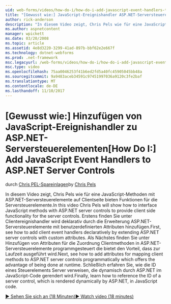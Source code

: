 ```yaml
---
uid: web-forms/videos/how-do-i/how-do-i-add-javascript-event-handlers-to-aspnet-server-controls
title: "[Gewusst wie:] JavaScript-Ereignishandler ASP.NET-Serversteuerelemente hinzufügen | Microsoft Docs"
author: rick-anderson
description: "In diesem Video zeigt, Chris Pels wie für eine JavaScript-Methoden mit ASP.NET-Serversteuerelemente auf Clientseite bieten Funktionen für den Server Vertr...."
ms.author: aspnetcontent
manager: wpickett
ms.date: 03/20/2008
ms.topic: article
ms.assetid: 4e8d3220-3299-41ad-897b-bbf62e2e667f
ms.technology: dotnet-webforms
ms.prod: .net-framework
msc.legacyurl: /web-forms/videos/how-do-i/how-do-i-add-javascript-event-handlers-to-aspnet-server-controls
msc.type: video
ms.openlocfilehash: 75aa0046253f41b6ed2fd5a40fc45905045bb48a
ms.sourcegitcommit: 9a9483aceb34591c97451997036a9120c3fe2baf
ms.translationtype: MT
ms.contentlocale: de-DE
ms.lasthandoff: 11/10/2017
---
```

<a name="how-do-i-add-javascript-event-handlers-to-aspnet-server-controls"></a><span data-ttu-id="57f1a-103">[Gewusst wie:] Hinzufügen von JavaScript-Ereignishandler zu ASP.NET-Serversteuerelementen</span><span class="sxs-lookup"><span data-stu-id="57f1a-103">[How Do I:] Add JavaScript Event Handlers to ASP.NET Server Controls</span></span>
====================
<span data-ttu-id="57f1a-104">durch [Chris PEL-Spareinlagen](https://twitter.com/chrispels)</span><span class="sxs-lookup"><span data-stu-id="57f1a-104">by [Chris Pels](https://twitter.com/chrispels)</span></span>

<span data-ttu-id="57f1a-105">In diesem Video zeigt, Chris Pels wie für eine JavaScript-Methoden mit ASP.NET-Serversteuerelemente auf Clientseite bieten Funktionen für die Serversteuerelemente.</span><span class="sxs-lookup"><span data-stu-id="57f1a-105">In this video Chris Pels will show how to interface JavaScript methods with ASP.NET server controls to provide client side functionality for the server controls.</span></span> <span data-ttu-id="57f1a-106">Erstens finden Sie unter Clientereignishandler wird deklarativ durch die Erweiterung ASP.NET-Serversteuerelemente mit benutzerdefinierten Attributen hinzufügen.</span><span class="sxs-lookup"><span data-stu-id="57f1a-106">First, see how to add client event handlers declaratively by extending ASP.NET server controls with custom attributes.</span></span> <span data-ttu-id="57f1a-107">Als Nächstes finden Sie unter Hinzufügen von Attributen für die Zuordnung Clientmethoden in ASP.NET-Serversteuerelemente programmgesteuert die bietet den Vorteil, dass zur Laufzeit ausgeführt wird.</span><span class="sxs-lookup"><span data-stu-id="57f1a-107">Next, see how to add attributes for mapping client methods to ASP.NET server controls programmatically which offers the advantage of being done at runtime.</span></span> <span data-ttu-id="57f1a-108">Schließlich erfahren Sie, wie die ID eines Steuerelements Server verweisen, die dynamisch durch ASP.NET im JavaScript-Code gerendert wird.</span><span class="sxs-lookup"><span data-stu-id="57f1a-108">Finally, learn how to reference the ID of a server control, which is rendered dynamically by ASP.NET, in JavaScript code.</span></span>

[<span data-ttu-id="57f1a-109">&#9654; Sehen Sie sich an (18 Minuten)</span><span class="sxs-lookup"><span data-stu-id="57f1a-109">&#9654; Watch video (18 minutes)</span></span>](https://channel9.msdn.com/Blogs/ASP-NET-Site-Videos/how-do-i-add-javascript-event-handlers-to-aspnet-server-controls)
